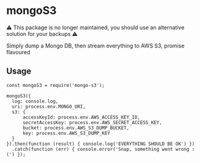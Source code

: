 # mongoS3

⚠️ This package is no longer maintained, you should use an alternative solution for your backups ⚠️

Simply dump a Mongo DB, then stream everything to AWS S3, promise flavoured

## Usage

```es6
const mongoS3 = require('mongo-s3');

mongoS3({
  log: console.log,
  uri: process.env.MONGO_URI,
  s3: {
      accessKeyId: process.env.AWS_ACCESS_KEY_ID,
      secretAccessKey: process.env.AWS_SECRET_ACCESS_KEY,
      bucket: process.env.AWS_S3_DUMP_BUCKET,
      key: process.env.AWS_S3_DUMP_KEY
  }
}).then(function (result) { console.log('EVERYTHING SHOULD BE OK') })
  .catch(function (err) { console.error('Snap, something went wrong :(') });
```
